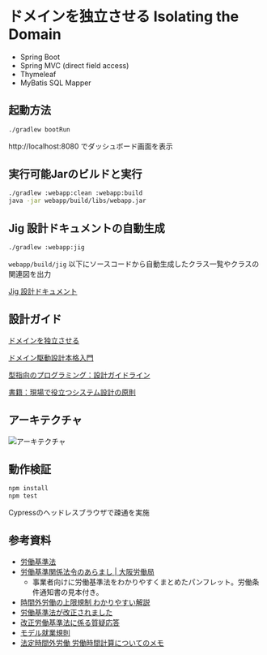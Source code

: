 # ドメインを独立させる Isolating the Domain
- Spring Boot
- Spring MVC (direct field access)
- Thymeleaf
- MyBatis SQL Mapper

## 起動方法

```sh
./gradlew bootRun
```

http://localhost:8080 でダッシュボード画面を表示

## 実行可能Jarのビルドと実行

```sh
./gradlew :webapp:clean :webapp:build
java -jar webapp/build/libs/webapp.jar
```

## Jig 設計ドキュメントの自動生成

```sh
./gradlew :webapp:jig
```

`webapp/build/jig` 以下にソースコードから自動生成したクラス一覧やクラスの関連図を出力

[Jig 設計ドキュメント](https://github.com/dddjava/Jig)

## 設計ガイド

[ドメインを独立させる](https://github.com/system-sekkei/isolating-the-domain/wiki)

[ドメイン駆動設計本格入門](https://www.slideshare.net/masuda220/ss-137608652)

[型指向のプログラミング：設計ガイドライン](https://github.com/masuda220/business-logic-patterns/wiki/%E8%A8%AD%E8%A8%88%E3%82%AC%E3%82%A4%E3%83%89%E3%83%A9%E3%82%A4%E3%83%B3)

[書籍：現場で役立つシステム設計の原則](https://gihyo.jp/book/2017/978-4-7741-9087-7)

## アーキテクチャ

![アーキテクチャ](architecture.png)

## 動作検証

```sh
npm install
npm test
```

Cypressのヘッドレスブラウザで疎通を実施

## 参考資料

- [労働基準法](https://elaws.e-gov.go.jp/search/elawsSearch/elaws_search/lsg0500/detail?lawId=322AC0000000049#171)
- [労働基準関係法令のあらまし | 大阪労働局](https://jsite.mhlw.go.jp/osaka-roudoukyoku/hourei_seido_tetsuzuki/roudoukijun_keiyaku/hourei_seido/_122090.html)
  - 事業者向けに労働基準法をわかりやすくまとめたパンフレット。労働条件通知書の見本付き。
- [時間外労働の上限規制 わかりやすい解説](https://www.mhlw.go.jp/content/000463185.pdf)
- [労働基準法が改正されました](https://www.mhlw.go.jp/stf/seisakunitsuite/bunya/koyou_roudou/roudoukijun/roukikaitei/index.html)
- [改正労働基準法に係る質疑応答](https://www.mhlw.go.jp/topics/2008/12/dl/tp1216-1k.pdf)
- [モデル就業規則](https://www.mhlw.go.jp/bunya/roudoukijun/model/dl/model.pdf)
- [法定時間外労働 労働時間計算についてのメモ](./docs/overLegalWorkTime.md)